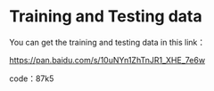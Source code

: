 # Training and Testing data

You can get the training and testing data in this link：

https://pan.baidu.com/s/10uNYn1ZhTnJR1_XHE_7e6w 

code：87k5